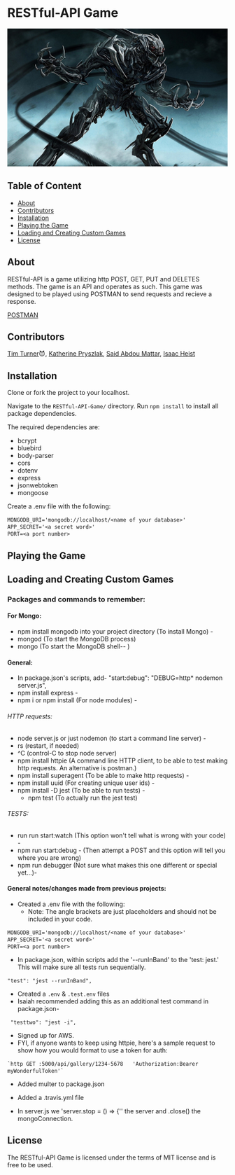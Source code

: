 # RESTful-API Game

![alt text][logo]

[logo]: monsters.jpg " IKST"
## Table of Content

- [About](#about)
- [Contributors](#contributors)
- [Installation](#installation)
- [Playing the Game](#playing)
- [Loading and Creating Custom Games](#loading)
- [License](#license)

## About

RESTful-API is a game utilizing http POST, GET, PUT and DELETES methods.  The game is an API and operates as such.  This game was designed to be played using POSTMAN to send requests and recieve a response.

[POSTMAN](https://www.getpostman.com/)

## Contributors

[Tim Turner](https://github.com/ratiphi):smiling_imp:, [Katherine Pryszlak](https://github.com/kpryzk), [Said Abdou Mattar](https://github.com/saidmattar), [Isaac Heist](https://github.com/esack7)

## Installation

Clone or fork the project to your localhost.

Navigate to the ```RESTful-API-Game/``` directory.  Run ```npm install``` to install all package dependencies.

The required dependencies are:
- bcrypt
- bluebird
- body-parser
- cors
- dotenv
- express
- jsonwebtoken
- mongoose

Create a .env file with the following:

```
MONGODB_URI='mongodb://localhost/<name of your database>'
APP_SECRET='<a secret word>'
PORT=<a port number>
```

## Playing the Game



## Loading and Creating Custom Games

### <a name="packages"></a>Packages and commands to remember:

#### For Mongo:
- npm install mongodb into your project directory (To install Mongo) -
- mongod (To start the MongoDB process)
- mongo (To start the MongoDB shell-- )

#### General:
  - In package.json's scripts, add- "start:debug": "DEBUG=http* nodemon server.js",
  - npm install express -
  - npm i or npm install (For node modules) -

###### HTTP requests:
  - node server.js or just nodemon (to start a command line server) -
  - rs (restart, if needed)
  - ^C (control-C to stop node server)
  - npm install httpie (A command line HTTP client, to be able to test making http requests. An alternative is postman.)
  - npm install superagent (To be able to make http requests) -
  - npm install uuid (For creating unique user ids) -
  - npm install -D jest (To be able to run tests) -
    - npm test (To actually run the jest test)

###### TESTS:
  - run run start:watch (This option won't tell what is wrong with your code) -
  - npm run start:debug - (Then attempt a POST and this option will tell you where you are wrong)
  - npm run debugger (Not sure what makes this one different or special yet...)-

#### General notes/changes made from previous projects:
- Created a .env file with the following:
  - Note: The angle brackets are just placeholders and should not be included in your code.

```
MONGODB_URI='mongodb://localhost/<name of your database>'
APP_SECRET='<a secret word>'
PORT=<a port number>
```

- In package.json, within scripts add the '--runInBand' to the 'test: jest.' This will make sure all tests run sequentially.
```
"test": "jest --runInBand",
```
- Created a `.env` & `.test.env` files
- Isaiah recommended adding this as an additional test command in package.json-    
```
 "testtwo": "jest -i",
 ```
 - Signed up for AWS.
 - FYI, if anyone wants to keep using httpie, here's a sample request to show how you would format to use a token for auth:
 ```
`http GET :5000/api/gallery/1234-5678   'Authorization:Bearer myWonderfulToken'`
```
- Added multer to package.json
- Added a .travis.yml file

- In server.js we 'server.stop = () => {'' the server and .close() the mongoConnection.

## License

The RESTful-API Game is licensed under the terms of MIT license and is free to be used.
